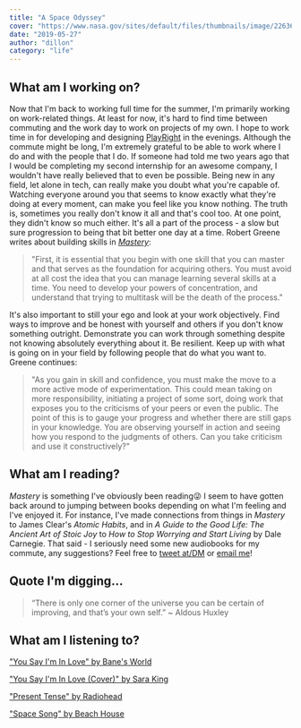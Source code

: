 ```yaml
---
title: "A Space Odyssey"
cover: "https://www.nasa.gov/sites/default/files/thumbnails/image/226363main_2001_station_t_full.jpg"
date: "2019-05-27"
author: "dillon"
category: "life"
---
```


## What am I working on?

Now that I'm back to working full time for the summer, I'm primarily working on work-related things. At least for now, it's hard to find time between commuting and the work day to work on projects of my own. I hope to work time in for developing and designing [PlayRight](https://github.com/dilloncoffman/PlayRight) in the evenings. Although the commute might be long, I'm extremely grateful to be able to work where I do and with the people that I do. If someone had told me two years ago that I would be completing my second internship for an awesome company, I wouldn't have really believed that to even be possible. Being new in any field, let alone in tech, can really make you doubt what you're capable of. Watching everyone around you that seems to know exactly what they're doing at every moment, can make you feel like you know nothing. The truth is, sometimes you really don't know it all and that's cool too. At one point, they didn't know so much either. It's all a part of the process - a slow but sure progression to being that bit better one day at a time. Robert Greene writes about building skills in [*Mastery*](https://www.amazon.com/Mastery-Robert-Greene/dp/014312417X):

> "First, it is essential that you begin with one skill that you can master and that serves as the foundation for acquiring others. You must avoid at all cost the idea that you can manage learning several skills at a time. You need to develop your powers of concentration, and understand that trying to multitask will be the death of the process."

It's also important to still your ego and look at your work objectively. Find ways to improve and be honest with yourself and others if you don't know something outright. Demonstrate you can work through something despite not knowing absolutely everything about it. Be resilient. Keep up with what is going on in your field by following people that do what you want to. Greene continues:

> "As you gain in skill and confidence, you must make the move to a more active mode of experimentation. This could mean taking on more responsibility, initiating a project of some sort, doing work that exposes you to the criticisms of your peers or even the public. The point of this is to gauge your progress and whether there are still gaps in your knowledge. You are observing yourself in action and seeing how you respond to the judgments of others. Can you take criticism and use it constructively?"

## What am I reading?

*Mastery* is something I've obviously been reading😜 I seem to have gotten back around to jumping between books depending on what I'm feeling and I've enjoyed it. For instance, I've made connections from things in *Mastery* to James Clear's *Atomic Habits*, and in *A Guide to the Good Life: The Ancient Art of Stoic Joy* to *How to Stop Worrying and Start Living* by Dale Carnegie. That said - I seriously need some new audiobooks for my commute, any suggestions? Feel free to [tweet at/DM](https://twitter.com/_DillonCoffman_) or [email me](mailto:dillcoff@gmail.com)!

## Quote I'm digging...
> “There is only one corner of the universe you can be certain of improving, and that’s your own self.” ~ Aldous Huxley

## What am I listening to?

["You Say I'm In Love" by Bane's World](https://www.youtube.com/watch?v=18QTp8M8LFc)

["You Say I'm In Love (Cover)" by Sara King](https://www.youtube.com/watch?v=lOcS0ZycDeE)

["Present Tense" by Radiohead](https://www.youtube.com/watch?v=6hgVihWjK2c)

["Space Song" by Beach House](https://www.youtube.com/watch?v=f9X1C7pTu-M)